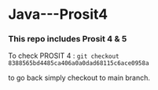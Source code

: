 # Java---Prosit4
### This repo includes Prosit 4 & 5

To check PROSIT 4 :  `git checkout 8388565bd4485ca406a0a0dad68115c6ace0958a `

to go back simply checkout to main branch.
